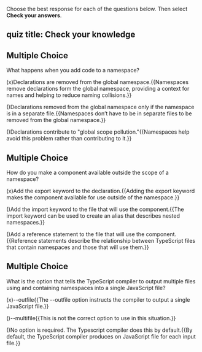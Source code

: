 
Choose the best response for each of the questions below. Then select **Check your answers**.
## quiz title: Check your knowledge

## Multiple Choice

What happens when you add code to a namespace?

(x)Declarations are removed from the global namespace.{{Namespaces remove declarations form the global namespace, providing a context for names and helping to reduce naming collisions.}}

()Declarations removed from the global namespace only if the namespace is in a separate file.{{Namespaces don’t have to be in separate files to be removed from the global namespace.}}

()Declarations contribute to "global scope pollution."{{Namespaces help avoid this problem rather than contributing to it.}}

## Multiple Choice

How do you make a component available outside the scope of a namespace?

(x)Add the export keyword to the declaration.{{Adding the export keyword makes the component available for use outside of the namespace.}}

()Add the import keyword to the file that will use the component.{{The import keyword can be used to create an alias that describes nested namespaces.}}

()Add a reference statement to the file that will use the component.{{Reference statements describe the relationship between TypeScript files that contain namespaces and those that will use them.}}

## Multiple Choice

What is the option that tells the TypeScript compiler to output multiple files using and containing namespaces into a single JavaScript file?

(x)--outfile{{The --outfile option instructs the compiler to output a single JavaScript file.}}

()--multifile{{This is not the correct option to use in this situation.}}

()No option is required. The Typescript compiler does this by default.{{By default, the TypeScript compiler produces on JavaScript file for each input file.}}

